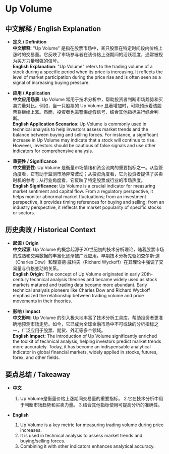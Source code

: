 # Up Volume

## 中文解释 / English Explanation

* **定义 / Definition**  
  **中文解释**: "Up Volume" 是指在股票市场中，某只股票在特定时间段内价格上涨时的交易量。它反映了市场参与者在该价格上涨期间的活跃程度，通常被视为买方力量增强的信号。  
  **English Explanation**: "Up Volume" refers to the trading volume of a stock during a specific period when its price is increasing. It reflects the level of market participation during the price rise and is often seen as a signal of increasing buying pressure.

* **应用 / Application**  
  **中文应用场景**: Up Volume 常用于技术分析中，帮助投资者判断市场趋势和买卖力量对比。例如，当一只股票的 Up Volume 显著增加时，可能预示着该股票将继续上涨。然而，投资者也需警惕虚假信号，结合其他指标进行综合判断。  
  **English Application Scenarios**: Up Volume is commonly used in technical analysis to help investors assess market trends and the balance between buying and selling forces. For instance, a significant increase in Up Volume may indicate that a stock will continue to rise. However, investors should be cautious of false signals and use other indicators for comprehensive analysis.

* **重要性 / Significance**  
  **中文重要性**: Up Volume 是衡量市场情绪和资金流向的重要指标之一。从监管角度看，它有助于监测市场异常波动；从投资角度看，它为投资者提供了买卖时机的参考；从行业角度看，它反映了特定股票或行业的市场热度。  
  **English Significance**: Up Volume is a crucial indicator for measuring market sentiment and capital flow. From a regulatory perspective, it helps monitor abnormal market fluctuations; from an investment perspective, it provides timing references for buying and selling; from an industry perspective, it reflects the market popularity of specific stocks or sectors.

## 历史典故 / Historical Context

* **起源 / Origin**  
  **中文起源**: Up Volume 的概念起源于20世纪初的技术分析理论，随着股票市场的成熟和交易数据的丰富化逐渐被广泛应用。早期技术分析先驱如查尔斯·道（Charles Dow）和理查德·威科夫（Richard Wyckoff）在其理论中强调了交易量与价格变动的关系。  
  **English Origin**: The concept of Up Volume originated in early 20th-century technical analysis theories and became widely used as stock markets matured and trading data became more abundant. Early technical analysis pioneers like Charles Dow and Richard Wyckoff emphasized the relationship between trading volume and price movements in their theories.

* **影响 / Impact**  
  **中文影响**: Up Volume 的引入极大地丰富了技术分析工具库，帮助投资者更准确地预测市场走势。如今，它已成为全球金融市场中不可或缺的分析指标之一，广泛应用于股票、期货、外汇等多个领域。  
  **English Impact**: The introduction of Up Volume significantly enriched the toolkit of technical analysis, helping investors predict market trends more accurately. Today, it has become an indispensable analytical indicator in global financial markets, widely applied in stocks, futures, forex, and other fields.

## 要点总结 / Takeaway

* **中文**  
  1. Up Volume是衡量价格上涨期间交易量的重要指标。
  2.它在技术分析中用于判断市场趋势和买卖力量。
  3.结合其他指标使用可提高分析的准确性。

* **English**  
  1. Up Volume is a key metric for measuring trading volume during price increases.
  2. It is used in technical analysis to assess market trends and buying/selling forces.
  3. Combining it with other indicators enhances analytical accuracy.